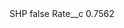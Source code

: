 <?xml version="1.0" encoding="UTF-8"?>
<CustomMetadata xmlns="http://soap.sforce.com/2006/04/metadata" xmlns:xsi="http://www.w3.org/2001/XMLSchema-instance" xmlns:xsd="http://www.w3.org/2001/XMLSchema">
    <label>SHP</label>
    <protected>false</protected>
    <values>
        <field>Rate__c</field>
        <value xsi:type="xsd:double">0.7562</value>
    </values>
</CustomMetadata>
